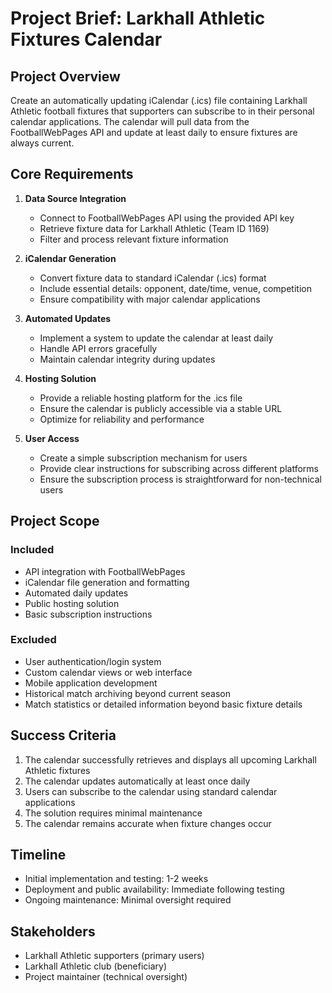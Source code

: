 # Project Brief: Larkhall Athletic Fixtures Calendar

## Project Overview
Create an automatically updating iCalendar (.ics) file containing Larkhall Athletic football fixtures that supporters can subscribe to in their personal calendar applications. The calendar will pull data from the FootballWebPages API and update at least daily to ensure fixtures are always current.

## Core Requirements

1. **Data Source Integration**
   - Connect to FootballWebPages API using the provided API key
   - Retrieve fixture data for Larkhall Athletic (Team ID 1169)
   - Filter and process relevant fixture information

2. **iCalendar Generation**
   - Convert fixture data to standard iCalendar (.ics) format
   - Include essential details: opponent, date/time, venue, competition
   - Ensure compatibility with major calendar applications

3. **Automated Updates**
   - Implement a system to update the calendar at least daily
   - Handle API errors gracefully
   - Maintain calendar integrity during updates

4. **Hosting Solution**
   - Provide a reliable hosting platform for the .ics file
   - Ensure the calendar is publicly accessible via a stable URL
   - Optimize for reliability and performance

5. **User Access**
   - Create a simple subscription mechanism for users
   - Provide clear instructions for subscribing across different platforms
   - Ensure the subscription process is straightforward for non-technical users

## Project Scope

### Included
- API integration with FootballWebPages
- iCalendar file generation and formatting
- Automated daily updates
- Public hosting solution
- Basic subscription instructions

### Excluded
- User authentication/login system
- Custom calendar views or web interface
- Mobile application development
- Historical match archiving beyond current season
- Match statistics or detailed information beyond basic fixture details

## Success Criteria

1. The calendar successfully retrieves and displays all upcoming Larkhall Athletic fixtures
2. The calendar updates automatically at least once daily
3. Users can subscribe to the calendar using standard calendar applications
4. The solution requires minimal maintenance
5. The calendar remains accurate when fixture changes occur

## Timeline
- Initial implementation and testing: 1-2 weeks
- Deployment and public availability: Immediate following testing
- Ongoing maintenance: Minimal oversight required

## Stakeholders
- Larkhall Athletic supporters (primary users)
- Larkhall Athletic club (beneficiary)
- Project maintainer (technical oversight)
